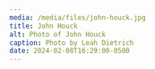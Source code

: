 ```yaml
---
media: /media/files/john-houck.jpg
title: John Houck
alt: Photo of John Houck
caption: Photo by Leah Dietrich
date: 2024-02-08T16:29:00-0500
---
```

